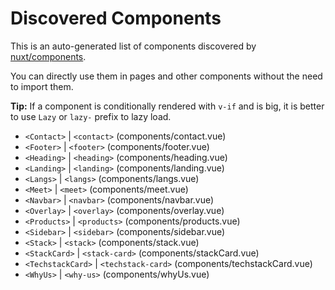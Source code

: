 # Discovered Components

This is an auto-generated list of components discovered by [nuxt/components](https://github.com/nuxt/components).

You can directly use them in pages and other components without the need to import them.

**Tip:** If a component is conditionally rendered with `v-if` and is big, it is better to use `Lazy` or `lazy-` prefix to lazy load.

- `<Contact>` | `<contact>` (components/contact.vue)
- `<Footer>` | `<footer>` (components/footer.vue)
- `<Heading>` | `<heading>` (components/heading.vue)
- `<Landing>` | `<landing>` (components/landing.vue)
- `<Langs>` | `<langs>` (components/langs.vue)
- `<Meet>` | `<meet>` (components/meet.vue)
- `<Navbar>` | `<navbar>` (components/navbar.vue)
- `<Overlay>` | `<overlay>` (components/overlay.vue)
- `<Products>` | `<products>` (components/products.vue)
- `<Sidebar>` | `<sidebar>` (components/sidebar.vue)
- `<Stack>` | `<stack>` (components/stack.vue)
- `<StackCard>` | `<stack-card>` (components/stackCard.vue)
- `<TechstackCard>` | `<techstack-card>` (components/techstackCard.vue)
- `<WhyUs>` | `<why-us>` (components/whyUs.vue)
